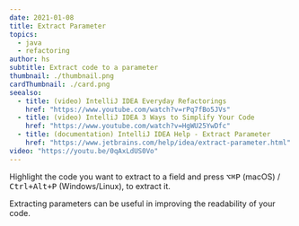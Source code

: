 ```yaml
---
date: 2021-01-08
title: Extract Parameter
topics:
  - java
  - refactoring
author: hs
subtitle: Extract code to a parameter
thumbnail: ./thumbnail.png
cardThumbnail: ./card.png
seealso:
  - title: (video) IntelliJ IDEA Everyday Refactorings
    href: "https://www.youtube.com/watch?v=rPq7fBo5JVs"
  - title: (video) IntelliJ IDEA 3 Ways to Simplify Your Code
    href: "https://www.youtube.com/watch?v=HgWU25YwDfc"
  - title: (documentation) IntelliJ IDEA Help - Extract Parameter
    href: "https://www.jetbrains.com/help/idea/extract-parameter.html"
video: "https://youtu.be/0qAxLdUS0Vo"
---
```


Highlight the code you want to extract to a field and press <kbd>⌥⌘P</kbd> (macOS) / <kbd>Ctrl+Alt+P</kbd> (Windows/Linux), to extract it.

Extracting parameters can be useful in improving the readability of your code.
